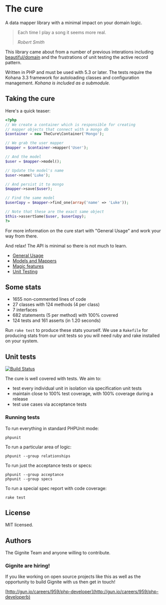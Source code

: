 # The cure

A data mapper library with a minimal impact on your domain logic.

> Each time I play a song it seems more real.
>
> *Robert Smith*

This library came about from a number of previous interations
including [beautiful/domain](https://github.com/beautiful/domain)
and the frustrations of unit testing the active record pattern.

Written in PHP and must be used with 5.3 or later. The tests
require the Kohana 3.3 framework for autoloading classes and
configuration management. *Kohana is included as a submodule.*

## Taking the cure

Here's a quick teaser:

``` php
<?php
// We create a container which is responsible for creating
// mapper objects that connect with a mongo db
$container = new TheCure\Container('Mongo');

// We grab the user mapper
$mapper = $container->mapper('User');

// And the model
$user = $mapper->model();

// Update the model's name
$user->name('Luke');

// And persist it to mongo
$mapper->save($user);

// Find the same model
$userCopy = $mapper->find_one(array('name' => 'Luke'));

// Note that these are the exact same object
$this->assertSame($user, $userCopy);
?>
```

For more information on the cure start with "General Usage"
and work your way from there.

And relax! The API is minimal so there is not much to learn.

 - [General Usage](https://github.com/Gignite/the-cure/wiki/General-flow-of-using-the-cure)
 - [Models and Mappers](https://github.com/Gignite/the-cure/wiki/A-model-and-it's-mappers)
 - [Magic features](https://github.com/Gignite/the-cure/wiki/Magic-features)
 - [Unit Testing](https://github.com/Gignite/the-cure/wiki/Unit-testing)

## Some stats

 - 1655 non-commented lines of code
 - 27 classes with 124 methods (4 per class)
 - 7 interfaces
 - 682 statements (5 per method) with 100% covered
 - 124 tests and 161 asserts (in 1.20 seconds)

Run `rake test` to produce these stats yourself. We use a
`Rakefile` for producing stats from our unit tests so you will
need ruby and rake installed on your system.

## Unit tests

[![Build Status](https://secure.travis-ci.org/Gignite/the-cure.png?branch=develop)](http://travis-ci.org/Gignite/the-cure)

The cure is well covered with tests. We aim to:

 - test every individual unit in isolation via specification
   unit tests
 - maintain close to 100% test coverage, with 100% coverage
   during a release
 - test use cases via acceptance tests

### Running tests

To run everything in standard PHPUnit mode:

	phpunit

To run a particular area of logic:

	phpunit --group relationships

To run just the acceptance tests or specs:

	phpunit --group acceptance
	phpunit --group specs

To run a special spec report with code coverage:

	rake test

## License

MIT licensed.

## Authors

The Gignite Team and anyone willing to contribute.

### Gignite are hiring!

If you like working on open source projects like this as well
as the opportunity to build Gignite with us then get in touch!

[http://gun.io/careers/959/php-developer](http://gun.io/careers/959/php-developerb)